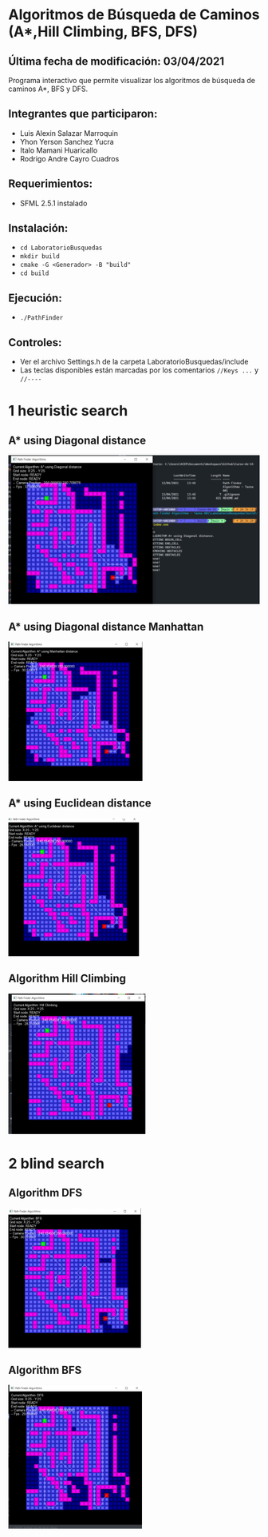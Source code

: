 # **Algoritmos de Búsqueda de Caminos (A\*,Hill Climbing, BFS, DFS)**

## Última fecha de modificación: 03/04/2021

Programa interactivo que permite visualizar los algoritmos de búsqueda de caminos A*, BFS y DFS.

## Integrantes que participaron:

- Luis Alexin Salazar Marroquin
- Yhon Yerson Sanchez Yucra
- Italo Mamani Huaricallo
- Rodrigo Andre Cayro Cuadros

## Requerimientos:
- SFML 2.5.1 instalado

## Instalación:
- `cd LaboratorioBusquedas`
- `mkdir build`
- `cmake -G <Generador> -B "build"`
- `cd build`

## Ejecución:
- `./PathFinder`

## Controles:
- Ver el archivo Settings.h de la carpeta LaboratorioBusquedas/include
- Las teclas disponibles están marcadas por los comentarios `//Keys ...` y `//----`
 # 1 heuristic search
##  A* using Diagonal distance
![img](img/astart.png)
## A* using Diagonal distance Manhattan
![img](img/astart1.png)
## A* using Euclidean distance
![img](img/2.png)
## Algorithm Hill Climbing
![img](img/5.png)
# 2 blind search 
## Algorithm DFS
![img](img/3.png)
## Algorithm BFS
![img](img/4.png)
